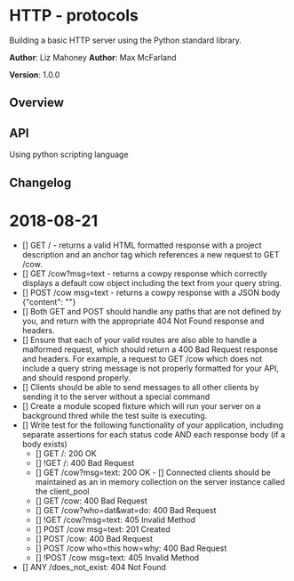 # HTTP - protocols

Building a basic HTTP server using the Python standard library.


**Author**: Liz Mahoney
**Author**: Max McFarland

**Version**: 1.0.0

## Overview


## API
Using python scripting language

## Changelog

2018-08-21
=====

- [] GET / - returns a valid HTML formatted response with a project description and an anchor tag which references a new request to GET /cow.
- [] GET /cow?msg=text - returns a cowpy response which correctly displays a default cow object including the text from your query string.
- [] POST /cow msg=text - returns a cowpy response with a JSON body {"content": "<cowsay cow>"}
- [] Both GET and POST should handle any paths that are not defined by you, and return with the appropriate 404 Not Found response and headers.
- [] Ensure that each of your valid routes are also able to handle a malformed request, which should return a 400 Bad Request response and headers. For example, a request to GET /cow which does not include a query string message is not properly formatted for your API, and should respond properly.
- [] Clients should be able to send messages to all other clients by sending it to the server without a special command
- [] Create a module scoped fixture which will run your server on a background thred while the test suite is executing.
- [] Write test for the following functionality of your application, including separate assertions for each status code AND each response body (if a body exists)
    - [] GET /: 200 OK <HTML Response>
    - [] !GET /: 400 Bad Request
    - [] GET /cow?msg=text: 200 OK <Text Response>- [] Connected clients should be maintained as an in memory collection on the server instance called the client_pool
    - [] GET /cow: 400 Bad Request
    - [] GET /cow?who=dat&wat=do: 400 Bad Request
    - [] !GET /cow?msg=text: 405 Invalid Method
    - [] POST /cow msg=text: 201 Created <JSON Response>
    - [] POST /cow: 400 Bad Request
    - [] POST /cow who=this how=why: 400 Bad Request
    - [] !POST /cow msg=text: 405 Invalid Method
- [] ANY /does_not_exist: 404 Not Found


